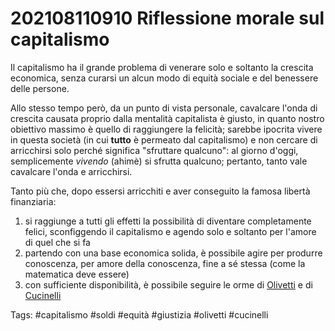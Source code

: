 # 202108110910 Riflessione morale sul capitalismo

Il capitalismo ha il grande problema di venerare solo e soltanto la crescita economica, senza curarsi un alcun modo di equità sociale e del benessere delle persone.

Allo stesso tempo però, da un punto di vista personale, cavalcare l'onda di crescita causata proprio dalla mentalità capitalista è giusto, in quanto nostro obiettivo massimo è quello di raggiungere la felicità; sarebbe ipocrita vivere in questa società (in cui **tutto** è permeato dal capitalismo) e non cercare di arricchirsi solo perché significa "sfruttare qualcuno": al giorno d'oggi, semplicemente _vivendo_ (ahimè) si sfrutta qualcuno; pertanto, tanto vale cavalcare l'onda e arricchirsi.

Tanto più che, dopo essersi arricchiti e aver conseguito la famosa libertà finanziaria:
1. si raggiunge a tutti gli effetti la possibilità di diventare completamente felici, sconfiggendo il capitalismo e agendo solo e soltanto per l'amore di quel che si fa
2. partendo con una base economica solida, è possibile agire per produrre conoscenza, per amore della conoscenza, fine a sé stessa (come la matematica deve essere)
3. con sufficiente disponibilità, è possibile seguire le orme di [Olivetti](https://it.m.wikipedia.org/wiki/Adriano_Olivetti#La_concezione_e_l'organizzazione_del_lavoro) e di [Cucinelli](Il%20sogno%20di%20Solomeo%20-%20Brunello%20Cucinelli.md)


Tags:
#capitalismo
#soldi
#equità
#giustizia
#olivetti
#cucinelli